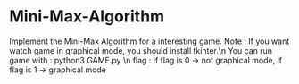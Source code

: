 # Mini-Max-Algorithm
Implement the Mini-Max Algorithm for a interesting game.
Note : If you want watch game in graphical mode, you should install tkinter.\n
You can run game with : python3 GAME.py <depth> <flag>\n
flag : if flag is 0 -> not graphical mode, if flag is 1 -> graphical mode